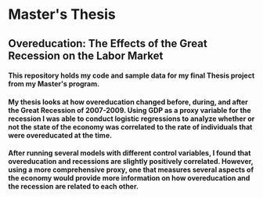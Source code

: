 # Master's Thesis
## Overeducation: The Effects of the Great Recession on the Labor Market

#### This repository holds my code and sample data for my final Thesis project from my Master's program. 

#### My thesis looks at how overeducation changed before, during, and after the Great Recession of 2007-2009. Using GDP as a proxy variable for the recession I was able to conduct logistic regressions to analyze whether or not the state of the economy was correlated to the rate of individuals that were overeducated at the time.
#### After running several models with different control variables, I found that overeducation and recessions are slightly positively correlated. However, using a more comprehensive proxy, one that measures several aspects of the economy would provide more information on how overeducation and the recession are related to each other.
